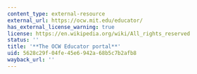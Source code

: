```yaml
---
content_type: external-resource
external_url: https://ocw.mit.edu/educator/
has_external_license_warning: true
license: https://en.wikipedia.org/wiki/All_rights_reserved
status: ''
title: '**The OCW Educator portal**'
uid: 5628c29f-04fe-45e6-942a-68b5c7b2afb8
wayback_url: ''
---
```

